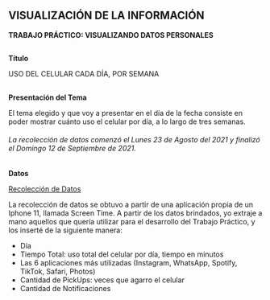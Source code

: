## VISUALIZACIÓN DE LA INFORMACIÓN
**TRABAJO PRÁCTICO: VISUALIZANDO DATOS PERSONALES**

##

**Título**

USO DEL CELULAR CADA DÍA, POR SEMANA

##

**Presentación del Tema**

El tema elegido y que voy a presentar en el día de la fecha consiste en poder mostrar cuánto uso el celular por día, a lo largo de tres semanas.
###### La recolección de datos comenzó el Lunes 23 de Agosto del 2021 y finalizó el Domingo 12 de Septiembre de 2021.

##

**Datos**

[Recolección de Datos](DatosPersonales.csv)

La recolección de datos se obtuvo a partir de una aplicación propia de un Iphone 11, llamada Screen Time. A partir de los datos brindados, yo extraje a mano aquellos que quería utilizar para el desarrollo del Trabajo Práctico, y los inserté de la siguiente manera:

- Día
- Tiempo Total: uso total del celular por día, tiempo en minutos
- Las 6 aplicaciones más utilizadas (Instagram, WhatsApp, Spotify, TikTok, Safari, Photos)
- Cantidad de PickUps: veces que agarro el celular
- Cantidad de Notificaciones


